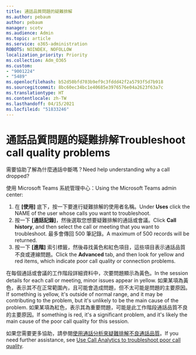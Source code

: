 ```yaml
---
title: 通話品質問題的疑難排解
ms.author: pebaum
author: pebaum
manager: scotv
ms.audience: Admin
ms.topic: article
ms.service: o365-administration
ROBOTS: NOINDEX, NOFOLLOW
localization_priority: Priority
ms.collection: Adm_O365
ms.custom:
- "9001224"
- "5489"
ms.openlocfilehash: b52d50bfd703b9ef9c3fddd42f2a5793f5d7b918
ms.sourcegitcommit: 8bc60ec34bc1e40685e3976576e04a2623f63a7c
ms.translationtype: HT
ms.contentlocale: zh-TW
ms.lasthandoff: 04/15/2021
ms.locfileid: "51833246"
---
```

# <a name="troubleshoot-call-quality-problems"></a><span data-ttu-id="1f568-102">通話品質問題的疑難排解</span><span class="sxs-lookup"><span data-stu-id="1f568-102">Troubleshoot call quality problems</span></span>

<span data-ttu-id="1f568-103">需要協助了解為什麼通話中斷嗎？</span><span class="sxs-lookup"><span data-stu-id="1f568-103">Need help understanding why a call dropped?</span></span>

<span data-ttu-id="1f568-104">使用 Microsoft Teams 系統管理中心：</span><span class="sxs-lookup"><span data-stu-id="1f568-104">Using the Microsoft Teams admin center:</span></span>

1. <span data-ttu-id="1f568-105">在 **[使用]** 底下，按一下要進行疑難排解的使用者名稱。</span><span class="sxs-lookup"><span data-stu-id="1f568-105">Under **Uses** click the NAME of the user whose calls you want to troubleshoot.</span></span>
2. <span data-ttu-id="1f568-106">按一下 **[通話記錄]**，然後選取您想要疑難排解的通話或會議。</span><span class="sxs-lookup"><span data-stu-id="1f568-106">Click **Call history**, and then select the call or meeting that you want to troubleshoot.</span></span> <span data-ttu-id="1f568-107">最多會傳回 500 筆記錄。</span><span class="sxs-lookup"><span data-stu-id="1f568-107">A maximum of 500 records will be returned.</span></span>
3. <span data-ttu-id="1f568-108">按一下 **[進階]** 索引標籤，然後尋找黃色和紅色項目，這些項目表示通話品質不良或連線問題。</span><span class="sxs-lookup"><span data-stu-id="1f568-108">Click the **Advanced** tab, and then look for yellow and red items, which indicate poor call quality or connection problems.</span></span>

<span data-ttu-id="1f568-109">在每個通話或會議的工作階段詳細資料中，次要問題顯示為黃色。</span><span class="sxs-lookup"><span data-stu-id="1f568-109">In the session details for each call or meeting, minor issues appear in yellow.</span></span> <span data-ttu-id="1f568-110">如果某項為黃色，表示其不在正常範圍內，且可能會造成問題，但不太可能是問題的主要原因。</span><span class="sxs-lookup"><span data-stu-id="1f568-110">If something is yellow, it's outside of normal range, and it may be contributing to the problem, but it's unlikely to be the main cause of the problem.</span></span> <span data-ttu-id="1f568-111">如果某項為紅色，表示其為重要問題，可能是此工作階段通話品質不良的主要原因。</span><span class="sxs-lookup"><span data-stu-id="1f568-111">If something is red, it's a significant problem, and it's likely the main cause of the poor call quality for this session.</span></span>

<span data-ttu-id="1f568-112">如果您需要更多協助，請參閱[使用通話分析來疑難排解不良通話品質](https://docs.microsoft.com/microsoftteams/use-call-analytics-to-troubleshoot-poor-call-quality#troubleshoot-call-quality-problems-using-call-analytics)。</span><span class="sxs-lookup"><span data-stu-id="1f568-112">If you need further assistance, see [Use Call Analytics to troubleshoot poor call quality](https://docs.microsoft.com/microsoftteams/use-call-analytics-to-troubleshoot-poor-call-quality#troubleshoot-call-quality-problems-using-call-analytics).</span></span>
